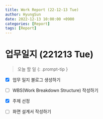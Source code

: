```yaml
---
title: Work Report (22-12-13 Tue)
author: HyungSun
date: 2022-12-13 10:00:00 +0900
categories: [Report]
tags: [Report]
---
```


# 업무일지 (221213 Tue)

> 오늘 할 일
{: .prompt-tip }
  + [x] 업무 일지 블로그 생성하기
  + [ ] WBS(Work Breakdown Structure) 작성하기
  + [x] 주제 선정
  + [ ] 화면 설계서 작성하기

